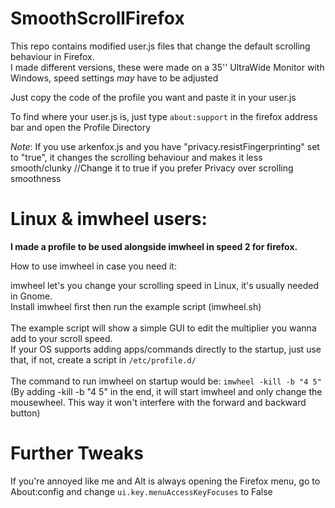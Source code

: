 # SmoothScrollFirefox

This repo contains modified user.js files that change the default scrolling behaviour in Firefox.<br>
I made different versions, these were made on a 35'' UltraWide Monitor with Windows, speed settings *may* have to be adjusted<br>

Just copy the code of the profile you want and paste it in your user.js<br>

To find where your user.js is, just type ```about:support``` in the firefox address bar and open the Profile Directory<br>

*Note*: If you use arkenfox.js and you have "privacy.resistFingerprinting" set to "true", it changes the scrolling behaviour and makes it less smooth/clunky
//Change it to true if you prefer Privacy over scrolling smoothness

# Linux & imwheel users:

**I made a profile to be used alongside imwheel in speed 2 for firefox.**

How to use imwheel in case you need it:

imwheel let's you change your scrolling speed in Linux, it's usually needed in Gnome.<br>
Install imwheel first then run the example script (imwheel.sh)<br>
<br>
The example script will show a simple GUI to edit the multiplier you wanna add to your scroll speed.<br>
If your OS supports adding apps/commands directly to the startup, just use that, if not, create a script in ```/etc/profile.d/```<br>
<br>
The command to run imwheel on startup would be:  ```imwheel -kill -b "4 5"```<br>
(By adding -kill -b "4 5" in the end, it will start imwheel and only change the mousewheel. This way it won't interfere with the forward and backward button)

# Further Tweaks

If you're annoyed like me and Alt is always opening the Firefox menu, go to About:config and change ```ui.key.menuAccessKeyFocuses``` to False
